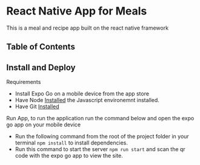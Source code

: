 # React Native App for Meals
This is a meal and recipe app built on the react native framework

## Table of Contents


## Install and Deploy
Requirements 
- Install Expo Go on a mobile device from the app store
- Have Node [Installed](https://nodejs.org/en) the Javascript environemnt installed.
- Have Git [Installed](https://git-scm.com/downloads) 

Run App, to run the application run the command below and open the expo go app on your mobile device

- Run the following command from the root of the project folder in your terminal `npm install` to install dependencies.
- Run this command to start the server `npm run start` and scan the qr code with the expo go app to view the site. 
